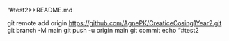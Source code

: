 “#test2>>README.md


git remote add origin https://github.com/AgnePK/CreaticeCosing1Year2.git
git branch -M main
git push -u origin main
git commit
echo “#test2
